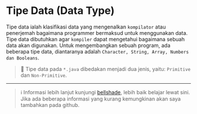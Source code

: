 # Tipe Data (Data Type)

Tipe data ialah klasifikasi data yang mengenalkan `kompilator` atau penerjemah bagaimana programmer bermaksud untuk menggunakan data.  
Tipe data dibutuhkan agar `kompiler` dapat mengetahui bagaimana sebuah data akan digunakan. Untuk mengembangkan sebuah program, ada beberapa tipe data, diantaranya adalah `Character, String, Array, Numbers dan Booleans`.

> 📝 Tipe data pada `*.java` dibedakan menjadi dua jenis, yaitu: `Primitive` dan `Non-Primitive`.

---

> ℹ Informasi lebih lanjut kunjungi [bellshade](https://github.com/bellshade/Java), lebih baik belajar lewat sini.  
> Jika ada beberapa informasi yang kurang kemungkinan akan saya tambahkan pada github.
